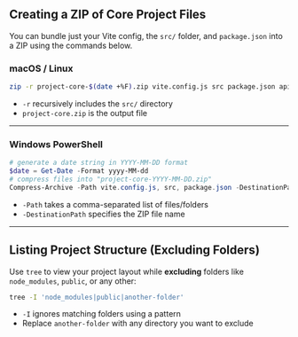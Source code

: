 

## Creating a ZIP of Core Project Files

You can bundle just your Vite config, the `src/` folder, and `package.json` into a ZIP using the commands below.

### macOS / Linux

```bash
zip -r project-core-$(date +%F).zip vite.config.js src package.json api_response.json
```

* `-r` recursively includes the `src/` directory
* `project-core.zip` is the output file

---

### Windows PowerShell

```powershell
# generate a date string in YYYY-MM-DD format
$date = Get-Date -Format yyyy-MM-dd
# compress files into "project-core-YYYY-MM-DD.zip"
Compress-Archive -Path vite.config.js, src, package.json -DestinationPath "project-core-$date.zip"
```

* `-Path` takes a comma-separated list of files/folders
* `-DestinationPath` specifies the ZIP file name

---

## Listing Project Structure (Excluding Folders)

Use `tree` to view your project layout while **excluding** folders like `node_modules`, `public`, or any other:

```bash
tree -I 'node_modules|public|another-folder'
```

* `-I` ignores matching folders using a pattern
* Replace `another-folder` with any directory you want to exclude
